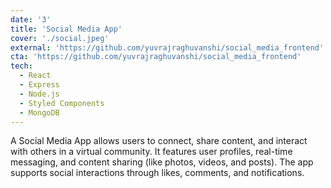 ```yaml
---
date: '3'
title: 'Social Media App'
cover: './social.jpeg'
external: 'https://github.com/yuvrajraghuvanshi/social_media_frontend'
cta: 'https://github.com/yuvrajraghuvanshi/social_media_frontend'
tech:
  - React
  - Express
  - Node.js
  - Styled Components
  - MongoDB
---
```


A Social Media App allows users to connect, share content, and interact with others in a virtual community. It features user profiles, real-time messaging, and content sharing (like photos, videos, and posts). The app supports social interactions through likes, comments, and notifications.
